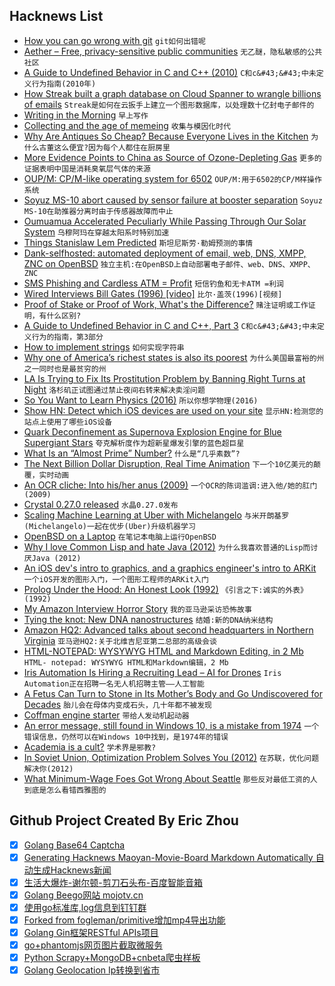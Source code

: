 ## Hacknews List


- [How you can go wrong with git](https://adityasridhar.com/posts/how-you-can-go-wrong-with-git)  `git如何出错呢`
- [Aether – Free, privacy-sensitive public communities](https://getaether.net)  `无乙醚，隐私敏感的公共社区`
- [A Guide to Undefined Behavior in C and C&#43;&#43; (2010)](https://blog.regehr.org/archives/213)  `C和c&#43;&#43;中未定义行为指南(2010年)`
- [How Streak built a graph database on Cloud Spanner to wrangle billions of emails](https://cloud.google.com/blog/products/databases/how-streak-built-a-graph-database-on-cloud-spanner-to-wrangle-billions-of-emails)  `Streak是如何在云扳手上建立一个图形数据库，以处理数十亿封电子邮件的`
- [Writing in the Morning](https://www.gwern.net/Morning-writing)  `早上写作`
- [Collecting and the age of memeing](http://www.ecns.cn/news/culture/2018-09-19/detail-ifyyehna1446070.shtml)  `收集与模因化时代`
- [Why Are Antiques So Cheap? Because Everyone Lives in the Kitchen](https://www.nytimes.com/2018/10/26/arts/design/antiques-home-living.html)  `为什么古董这么便宜?因为每个人都住在厨房里`
- [More Evidence Points to China as Source of Ozone-Depleting Gas](https://www.nytimes.com/2018/11/03/climate/china-ozone-cfcs.html)  `更多的证据表明中国是消耗臭氧层气体的来源`
- [OUP/M: CP/M-like operating system for 6502](https://github.com/option8/OUP-M)  `OUP/M:用于6502的CP/M样操作系统`
- [Soyuz MS-10 abort caused by sensor failure at booster separation](https://www.nasaspaceflight.com/2018/11/soyuz-ms-10-abort-sensor-failure-booster-separation/)  `Soyuz MS-10在助推器分离时由于传感器故障而中止`
- [Oumuamua Accelerated Peculiarly While Passing Through Our Solar System](https://arxiv.org/abs/1810.11490)  `乌穆阿玛在穿越太阳系时特别加速`
- [Things Stanislaw Lem Predicted](https://culture.pl/en/article/13-things-lem-predicted-about-the-future-we-live-in)  `斯坦尼斯劳·勒姆预测的事情`
- [Dank-selfhosted: automated deployment of email, web, DNS, XMPP, ZNC on OpenBSD](https://github.com/cullum/dank-selfhosted)  `独立主机:在OpenBSD上自动部署电子邮件、web、DNS、XMPP、ZNC`
- [SMS Phishing and Cardless ATM = Profit](https://krebsonsecurity.com/2018/11/sms-phishing-cardless-atm-profit/)  `短信钓鱼和无卡ATM =利润`
- [Wired Interviews Bill Gates (1996) [video]](https://m.youtube.com/watch?v=VFFlO7yBIBM)  `比尔·盖茨(1996)[视频]`
- [Proof of Stake or Proof of Work, What&#39;s the Difference?](https://www.dapp.com/article/proof-of-stake-or-proof-of-work-whats-the-difference)  `赌注证明或工作证明，有什么区别?`
- [A Guide to Undefined Behavior in C and C&#43;&#43;, Part 3](https://blog.regehr.org/archives/232)  `C和c&#43;&#43;中未定义行为的指南，第3部分`
- [How to implement strings](http://beza1e1.tuxen.de/strings.html)  `如何实现字符串`
- [Why one of America’s richest states is also its poorest](https://www.economist.com/united-states/2018/10/27/why-one-of-americas-richest-states-is-also-its-poorest)  `为什么美国最富裕的州之一同时也是最贫穷的州`
- [LA Is Trying to Fix Its Prostitution Problem by Banning Right Turns at Night](http://www.thedrive.com/news/24324/la-is-trying-to-fix-its-prostitution-problem-by-banning-right-turns-at-night-and-it-might-be-working)  `洛杉矶正试图通过禁止夜间右转来解决卖淫问题`
- [So You Want to Learn Physics (2016)](https://www.susanjfowler.com/blog/2016/8/13/so-you-want-to-learn-physics)  `所以你想学物理(2016)`
- [Show HN: Detect which iOS devices are used on your site](https://www.dieulot.fr/idevice)  `显示HN:检测您的站点上使用了哪些iOS设备`
- [Quark Deconfinement as Supernova Explosion Engine for Blue Supergiant Stars](https://www.nature.com/articles/s41550-018-0583-0.epdf?referrer_access_token=FJTvi-qwzzjDcjq4qeVOrdRgN0jAjWel9jnR3ZoTv0MmP3dcmt4saCNPlKIe9T_VRvav27cLGXixLBWH-MIvc6iJTt63jWwxy9LhYS0aC_TAH4ZyLM48xb58-N-2ye72YkVlbTsv3ZF0W55l0Vwk_LZz6vsw3N7-cnFR81wDOUpfYhs7v0xEGSO-xFuU4y1nFa1XZ6LBNXwPafW7M9R0S_IKrSq1xocNZTie7BjTzJNAqiC2QbwCX5GQYZ3DoikZBE6rzNq_0q6NadhC12g29EN5Q0H-TdlFEfbb9eS7HLw%3D&amp;tracking_referrer=physicsworld.com)  `夸克解析度作为超新星爆发引擎的蓝色超巨星`
- [What Is an “Almost Prime” Number?](https://blogs.scientificamerican.com/roots-of-unity/what-is-an-almost-prime-number/)  `什么是“几乎素数”?`
- [The Next Billion Dollar Disruption, Real Time Animation](https://www.inc.com/geoffrey-james/the-next-billion-dollar-disruption-you-read-about-it-here-first.html)  `下一个10亿美元的颠覆，实时动画`
- [An OCR cliche: Into his/her anus (2009)](https://wraabe.wordpress.com/2009/03/07/an-ocr-cliche-into-hisher-anus/)  `一个OCR的陈词滥调:进入他/她的肛门(2009)`
- [Crystal 0.27.0 released](https://crystal-lang.org/2018/11/01/crystal-0.27.0-released.html)  `水晶0.27.0发布`
- [Scaling Machine Learning at Uber with Michelangelo](https://eng.uber.com/scaling-michelangelo/)  `与米开朗基罗(Michelangelo)一起在优步(Uber)升级机器学习`
- [OpenBSD on a Laptop](https://www.c0ffee.net/blog/openbsd-on-a-laptop/)  `在笔记本电脑上运行OpenBSD`
- [Why I love Common Lisp and hate Java (2012)](https://kuomarc.wordpress.com/2012/01/27/why-i-love-common-lisp-and-hate-java/)  `为什么我喜欢普通的Lisp而讨厌Java (2012)`
- [An iOS dev&#39;s intro to graphics, and a graphics engineer&#39;s intro to ARKit](https://medium.com/@maxxfrazer/arkit-scenekit-geometries-tutorial-part-2-ff315d8d7030)  `一个iOS开发的图形入门，一个图形工程师的ARKit入门`
- [Prolog Under the Hood: An Honest Look (1992)](https://www.amzi.com/articles/prolog_under_the_hood.htm)  `《引言之下:诚实的外表》(1992)`
- [My Amazon Interview Horror Story](https://www.igorkromin.net/index.php/2018/11/04/my-amazon-interview-horror-story/)  `我的亚马逊采访恐怖故事`
- [Tying the knot: New DNA nanostructures](https://phys.org/news/2018-11-tying-dna-nanostructures.html)  `结婚:新的DNA纳米结构`
- [Amazon HQ2: Advanced talks about second headquarters in Northern Virginia](https://www.washingtonpost.com/local/amazon-in-advanced-talks-about-putting-hq2-in-northern-virginia-those-close-to-process-say/2018/11/02/9be831d6-d7c0-11e8-aeb7-ddcad4a0a54e_story.html)  `亚马逊HQ2:关于北维吉尼亚第二总部的高级会谈`
- [HTML-NOTEPAD: WYSYWYG HTML and Markdown Editing, in 2 Mb](https://html-notepad.com/)  `HTML- notepad: WYSYWYG HTML和Markdown编辑，2 Mb`
- [Iris Automation Is Hiring a Recruiting Lead – AI for Drones](http://www.irisonboard.com/careers/)  `Iris Automation正在招聘一名无人机招聘主管——人工智能`
- [A Fetus Can Turn to Stone in Its Mother’s Body and Go Undiscovered for Decades](https://www.atlasobscura.com/articles/what-is-a-stone-baby)  `胎儿会在母体内变成石头，几十年都不被发现`
- [Coffman engine starter](https://en.wikipedia.org/wiki/Coffman_engine_starter)  `带给人发动机起动器`
- [An error message, still found in Windows 10, is a mistake from 1974](https://threadreaderapp.com/thread/1058676834940776450.html)  `一个错误信息，仍然可以在Windows 10中找到，是1974年的错误`
- [Academia is a cult?](https://www.washingtonpost.com/outlook/academia-is-a-cult/2018/10/31/eea787a0-bd08-11e8-b7d2-0773aa1e33da_story.html?noredirect=on)  `学术界是邪教?`
- [In Soviet Union, Optimization Problem Solves You (2012)](http://crookedtimber.org/2012/05/30/in-soviet-union-optimization-problem-solves-you/)  `在苏联，优化问题解决你(2012)`
- [What Minimum-Wage Foes Got Wrong About Seattle](https://www.bloombergquint.com/view/what-minimum-wage-foes-got-wrong-about-seattle#gs.n8hwiG0)  `那些反对最低工资的人到底是怎么看错西雅图的`

## Github Project Created By Eric Zhou

- [x] [Golang Base64 Captcha](https://github.com/mojocn/base64Captcha)
- [x] [Generating Hacknews Maoyan-Movie-Board Markdown Automatically 自动生成Hacknews新闻](https://github.com/dejavuzhou/md-genie)
- [x] [生活大爆炸-谢尔顿-剪刀石头布-百度智能音箱](https://github.com/mojocn/dueros-bang-game)
- [x] [Golang Beego网站 mojotv.cn](https://github.com/mojocn/www.mojotv.cn)
- [x] [使用go标准库,log信息到钉钉群](https://github.com/mojocn/dooger)
- [x] [Forked from fogleman/primitive增加mp4导出功能](https://github.com/mojocn/primitive)
- [x] [Golang Gin框架RESTful APIs项目](https://github.com/JJJJJJJerk/ezier-golang-web-api-framework)
- [x] [go+phantomjs网页图片截取微服务](https://github.com/mojocn/screen_shot)
- [x] [Python Scrapy+MongoDB+cnbeta爬虫样板](https://github.com/mojocn/scrapy_mongodb_boilerplate_cnbeta)
- [x] [Golang Geolocation Ip转换到省市](https://github.com/mojocn/ip2location)